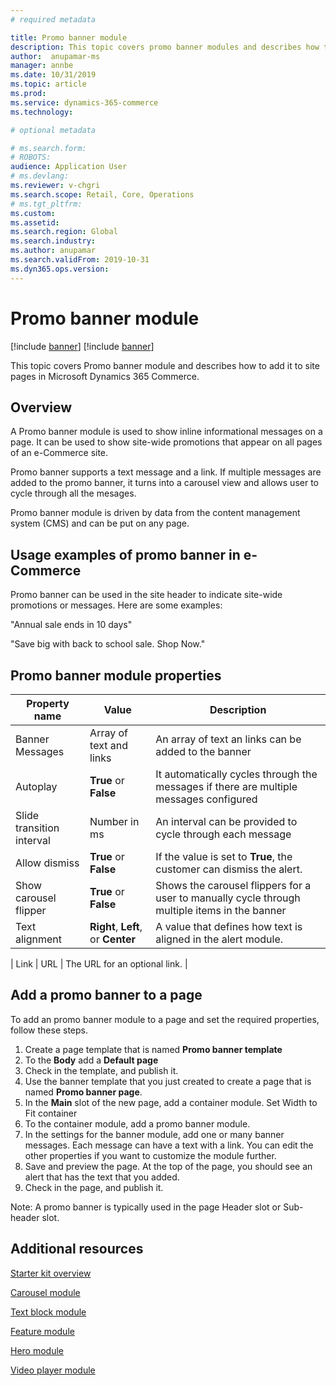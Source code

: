 ```yaml
---
# required metadata

title: Promo banner module 
description: This topic covers promo banner modules and describes how to add them to site pages in Microsoft Dynamics 365 Commerce.
author:  anupamar-ms
manager: annbe
ms.date: 10/31/2019
ms.topic: article
ms.prod: 
ms.service: dynamics-365-commerce
ms.technology: 

# optional metadata

# ms.search.form: 
# ROBOTS: 
audience: Application User
# ms.devlang: 
ms.reviewer: v-chgri
ms.search.scope: Retail, Core, Operations
# ms.tgt_pltfrm: 
ms.custom: 
ms.assetid: 
ms.search.region: Global
ms.search.industry: 
ms.author: anupamar
ms.search.validFrom: 2019-10-31
ms.dyn365.ops.version: 
---
```


# Promo banner module

[!include [banner](includes/preview-banner.md)]
[!include [banner](includes/banner.md)]

This topic covers Promo banner module and describes how to add it to site pages in Microsoft Dynamics 365 Commerce.

## Overview

A Promo banner module is used to show inline informational messages on a page. It can be used to show site-wide promotions that appear on all pages of an e-Commerce site. 

Promo banner supports a text message and a link. If multiple messages are added to the promo banner, it turns into a carousel view and allows user to cycle through all the mesages. 

Promo banner module is driven by data from the content management system (CMS) and can be put on any page.

## Usage examples of promo banner in e-Commerce

Promo banner can be used in the site header to indicate site-wide promotions or messages. Here are some examples:

"Annual sale ends in 10 days"

"Save big with back to school sale. Shop Now."

## Promo banner module properties

| Property name  | Value                              | Description |
|----------------|------------------------------------|-------------|
| Banner Messages           | Array of text and links                               | An array of text an links can be added to the banner|
|Autoplay| **True** or **False**| It automatically cycles through the messages if there are multiple messages configured|
|Slide transition interval| Number in ms| An interval can be provided to cycle through each message|
| Allow dismiss  | **True** or **False**              | If the value is set to **True**, the customer can dismiss the alert. |
|Show carousel flipper| **True** or **False**| Shows the carousel flippers for a user to manually cycle through multiple items in the banner|
| Text alignment | **Right**, **Left**, or **Center** | A value that defines how text is aligned in the alert module. |

| Link           | URL                                | The URL for an optional link. |

## Add a promo banner to a page 

To add an promo banner module to a page and set the required properties, follow these steps.

1. Create a page template that is named **Promo banner template**
1. To the **Body** add a **Default page**
1. Check in the template, and publish it. 
1. Use the banner template that you just created to create a page that is named **Promo banner page**. 
1. In the **Main** slot of the new page, add a container module. Set Width to Fit container
1. To the container module, add a promo banner module.
1. In the settings for the banner module, add one or many banner messages. Each message can have a text with a link. You can edit the other properties if you want to customize the module further.
1. Save and preview the page. At the top of the page, you should see an alert that has the text that you added.
1. Check in the page, and publish it. 

Note: A promo banner is typically used in the page Header slot or Sub-header slot.

## Additional resources

[Starter kit overview](starter-kit-overview.md)

[Carousel module](add-carousel.md)

[Text block module](add-content-rich-block.md)

[Feature module](add-feature-module.md)

[Hero module](add-hero-module.md)

[Video player module](add-video-player.md)
